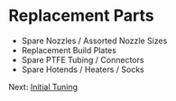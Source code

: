 # Replacement Parts
- Spare Nozzles / Assorted Nozzle Sizes
- Replacement Build Plates
- Spare PTFE Tubing / Connectors
- Spare Hotends / Heaters / Socks
  
Next: [Initial Tuning](https://github.com/500Foods/WelcomeToTroodon/blob/main/docs/level_1/initial_tuning.md)
